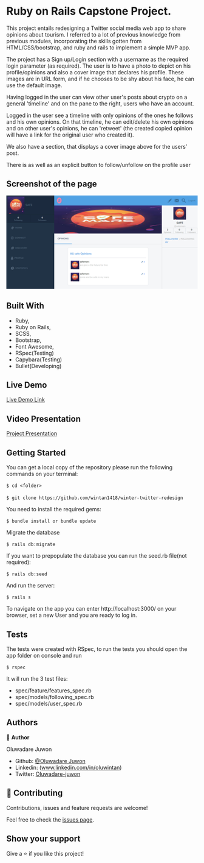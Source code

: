 # Ruby on Rails Capstone Project.
This project entails redesigning a Twitter social media web app to share opinions about tourism. I referred to a lot of previous knowledge from previous modules, incorporating the skills gotten from HTML/CSS/bootstrap, and ruby and rails to implement a simple MVP app.

The project has a Sign up/Login section with a username as the required login parameter (as required).  The user is to have a photo to depict on his profile/opinions and also a  cover image that declares his profile. These images are in URL form, and if he chooses to be shy about his face, he can use the default image.

Having logged in the user can view other user's posts about crypto on a general 'timeline' and on the pane to the right,  users who have an account. 

Logged in the user see a timeline with only opinions of the ones he follows and his own opinions. On that timeline, he can edit/delete his own opinions and on other user's opinions, he can 'retweet' (the created copied opinion will have a link for the original user who created it).

We also have a section, that displays a cover image above for the users’ post.

There is as well as an explicit button to follow/unfollow on the profile user




## Screenshot of the page
![Screenshot Profile Page](./app/assets/images/readme2.png)

## Built With

   - Ruby,
   - Ruby on Rails,
   - SCSS,
   - Bootstrap,
   - Font Awesome,
   - RSpec(Testing)
   - Capybara(Testing)
   - Bullet(Developing)

## Live Demo

[Live Demo Link](https://cryptic-winter.herokuapp.com/)

## Video Presentation

[Project Presentation](https://www.loom.com/share/800ca18284a9437992655cec7ab6a12f)


## Getting Started

You can get a local copy of the repository please run the following commands on your terminal:

```
$ cd <folder>

$ git clone https://github.com/wintan1418/winter-twitter-redesign
```

You need to install the required gems:

```
$ bundle install or bundle update
```

Migrate the database

```
$ rails db:migrate
```

If you want to prepopulate the database you can run the seed.rb file(not required):

```
$ rails db:seed
```

And run the server:

```
$ rails s
```


To navigate on the app you can enter http://localhost:3000/ on your browser, set a new User and you are ready to log in.

## Tests

The tests were created with RSpec, to run the tests you should open the app folder on console and run 
 
```
$ rspec
```

It will run the 3 test files:

- spec/feature/features_spec.rb
- spec/models/following_spec.rb
- spec/models/user_spec.rb

## Authors

👤 **Author**

Oluwadare Juwon

- Github: [@Oluwadare Juwon](https://github.com/wintan1418)
- Linkedin: (www.linkedin.com/in/oluwintan)
- Twitter: [Oluwadare-juwon](https://twitter.com/@oluwadarejuwon)

## 🤝 Contributing

Contributions, issues and feature requests are welcome!

Feel free to check the [issues page](issues/).

## Show your support

Give a ⭐️ if you like this project!
